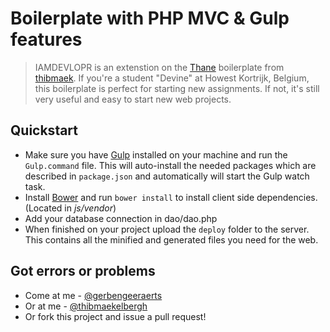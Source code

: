 # Boilerplate with PHP MVC & Gulp features
> IAMDEVLOPR is an extenstion on the [Thane](https://github.com/thibmaek/Thane) boilerplate from [thibmaek](https://github.com/thibmaek). If you're a student "Devine" at Howest Kortrijk, Belgium, this boilerplate is perfect for starting new assignments. If not, it's still very useful and easy to start new web projects.

## Quickstart
* Make sure you have [Gulp](http://gulpjs.com) installed on your machine and run the `Gulp.command` file. This will auto-install the needed packages which are described in `package.json` and automatically will start the Gulp watch task.
* Install [Bower](http://bower.io) and run `bower install` to install client side dependencies. (Located in *js/vendor*)
* Add your database connection in dao/dao.php
* When finished on your project upload the `deploy` folder to the server. This contains all the minified and generated files you need for the web.

## Got errors or problems
* Come at me - [@gerbengeeraerts](https://twitter.com/gerbengeeraerts)
* Or at me - [@thibmaekelbergh](https://twitter.com/thibmaekelbergh)
* Or fork this project and issue a pull request!
